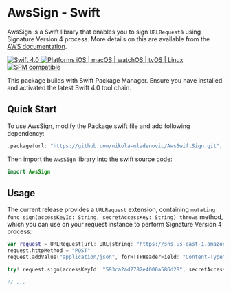 # AwsSign - Swift

AwsSign is a Swift library that enables you to sign `URLRequest`s using Signature Version 4 process. More details on this are available from the [AWS documentation](http://docs.aws.amazon.com/general/latest/gr/signature-version-4.html).

<p>
    <a href="https://developer.apple.com/swift/" target="_blank">
        <img src="https://img.shields.io/badge/Swift-4.0-orange.svg?style=flat" alt="Swift 4.0">
    </a>
    <a href="https://developer.apple.com/swift/" target="_blank">
        <img src="https://img.shields.io/badge/Platforms-iOS%20%7C%20macOS%20%7C%20watchOS%20%7C%20tvOS%20%7C%20Linux-4E4E4E.svg?colorA=EF5138" alt="Platforms iOS | macOS | watchOS | tvOS | Linux">
    </a>
    <a href="https://github.com/apple/swift-package-manager" target="_blank">
        <img src="https://img.shields.io/badge/SPM-compatible-brightgreen.svg?style=flat&colorB=64A5DE" alt="SPM compatible">
    </a>
</p>

This package builds with Swift Package Manager. Ensure you have installed and activated the latest Swift 4.0 tool chain.

## Quick Start

To use AwsSign, modify the Package.swift file and add following dependency:

``` swift
.package(url: "https://github.com/nikola-mladenovic/AwsSwiftSign.git", .branch("master"))
```

Then import the `AwsSign` library into the swift source code:

``` swift
import AwsSign
```

## Usage

The current release provides a `URLRequest` extension, containing `mutating func sign(accessKeyId: String, secretAccessKey: String) throws` method, which you can use on your request instance to perform Signature Version 4 process:

``` swift
var request = URLRequest(url: URL(string: "https://sns.us-east-1.amazonaws.com?Action=Publish&Message=foo")!)
request.httpMethod = "POST"
request.addValue("application/json", forHTTPHeaderField: "Content-Type")

try! request.sign(accessKeyId: "593ca2ad2782e4000a586d28", secretAccessKey: "ASDI/YZZfLXLna3xEn7JTIJhyH/YZZfLXLna3xEn7JTIJhyH")

// ...
```